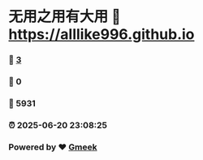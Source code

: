 # 无用之用有大用 :link: https://alllike996.github.io 
### :page_facing_up: [3](https://alllike996.github.io/tag.html) 
### :speech_balloon: 0 
### :hibiscus: 5931 
### :alarm_clock: 2025-06-20 23:08:25 
### Powered by :heart: [Gmeek](https://github.com/Meekdai/Gmeek)
